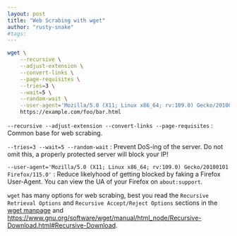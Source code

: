 ```yaml
---
layout: post
title: "Web Scrabing with wget"
author: "rusty-snake"
#tags:
---
```



~~~bash
wget \
	--recursive \
	--adjust-extension \
	--convert-links \
	--page-requisites \
	--tries=3 \
	--wait=5 \
	--random-wait \
	--user-agent='Mozilla/5.0 (X11; Linux x86_64; rv:109.0) Gecko/20100101 Firefox/115.0' \
	https://example.com/foo/bar.html
~~~

`--recursive --adjust-extension --convert-links --page-requisites`
: Common base for web scrabing.

`--tries=3 --wait=5 --random-wait`
: Prevent DoS-ing of the server. Do not omit this, a properly protected server will block your IP!

`--user-agent='Mozilla/5.0 (X11; Linux x86_64; rv:109.0) Gecko/20100101 Firefox/115.0'`
: Reduce likelyhood of getting blocked by faking a Firefox User-Agent. You can view the UA of your Firefox on `about:support`.

`wget` has many options for web scrabing, best you read the
`Recursive Retrieval Options` and `Recursive Accept/Reject Options` sections
in the [wget manpage](https://www.man7.org/linux/man-pages/man1/wget.1.html)
and <https://www.gnu.org/software/wget/manual/html_node/Recursive-Download.html#Recursive-Download>.

